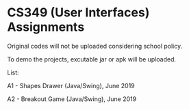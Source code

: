 # CS349 (User Interfaces) Assignments

Original codes will not be uploaded considering school policy.

To demo the projects, excutable jar or apk will be uploaded.

List:

A1 - Shapes Drawer (Java/Swing), June 2019

A2 - Breakout Game (Java/Swing), June 2019

